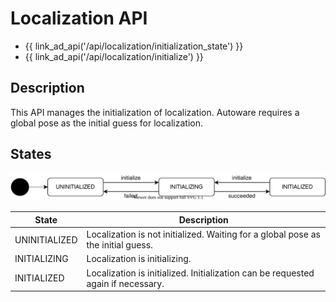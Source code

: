 # Localization API

- {{ link_ad_api('/api/localization/initialization_state') }}
- {{ link_ad_api('/api/localization/initialize') }}

## Description

This API manages the initialization of localization. Autoware requires a global pose as the initial guess for localization.

## States

![localization-initialization-state](./state.drawio.svg)

| State         | Description                                                                      |
| ------------- | -------------------------------------------------------------------------------- |
| UNINITIALIZED | Localization is not initialized. Waiting for a global pose as the initial guess. |
| INITIALIZING  | Localization is initializing.                                                    |
| INITIALIZED   | Localization is initialized. Initialization can be requested again if necessary. |

